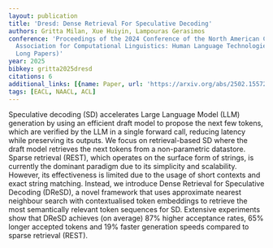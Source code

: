 ```yaml
---
layout: publication
title: 'Dresd: Dense Retrieval For Speculative Decoding'
authors: Gritta Milan, Xue Huiyin, Lampouras Gerasimos
conference: 'Proceedings of the 2024 Conference of the North American Chapter of the
  Association for Computational Linguistics: Human Language Technologies (Volume 1:
  Long Papers)'
year: 2025
bibkey: gritta2025dresd
citations: 6
additional_links: [{name: Paper, url: 'https://arxiv.org/abs/2502.15572'}]
tags: [EACL, NAACL, ACL]
---
```

Speculative decoding (SD) accelerates Large Language Model (LLM) generation by using an efficient draft model to propose the next few tokens, which are verified by the LLM in a single forward call, reducing latency while preserving its outputs. We focus on retrieval-based SD where the draft model retrieves the next tokens from a non-parametric datastore. Sparse retrieval (REST), which operates on the surface form of strings, is currently the dominant paradigm due to its simplicity and scalability. However, its effectiveness is limited due to the usage of short contexts and exact string matching. Instead, we introduce Dense Retrieval for Speculative Decoding (DReSD), a novel framework that uses approximate nearest neighbour search with contextualised token embeddings to retrieve the most semantically relevant token sequences for SD. Extensive experiments show that DReSD achieves (on average) 87% higher acceptance rates, 65% longer accepted tokens and 19% faster generation speeds compared to sparse retrieval (REST).